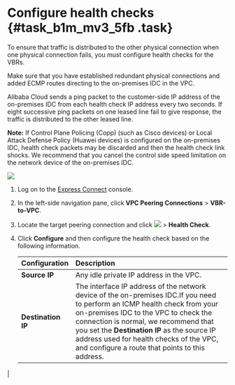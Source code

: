 # Configure health checks {#task_b1m_mv3_5fb .task}

To ensure that traffic is distributed to the other physical connection when one physical connection fails, you must configure health checks for the VBRs.

Make sure that you have established redundant physical connections and added ECMP routes directing to the on-premises IDC in the VPC.

Alibaba Cloud sends a ping packet to the customer-side IP address of the on-premises IDC from each health check IP address every two seconds. If eight successive ping packets on one leased line fail to give response, the traffic is distributed to the other leased line.

**Note:** If Control Plane Policing \(Copp\) \(such as Cisco devices\) or Local Attack Defense Policy \(Huawei devices\) is configured on the on-premises IDC, health check packets may be discarded and then the health check link shocks. We recommend that you cancel the control side speed limitation on the network device of the on-premises IDC.

![](http://static-aliyun-doc.oss-cn-hangzhou.aliyuncs.com/assets/img/62556/155305644931622_en-US.png)

1.  Log on to the [Express Connect](https://expressconnectnext.console.aliyun.com) console. 
2.  In the left-side navigation pane, click **VPC Peering Connections** \> **VBR-to-VPC**. 
3.  Locate the target peering connection and click **![](http://static-aliyun-doc.oss-cn-hangzhou.aliyuncs.com/assets/img/21440/155305644912053_en-US.png)** \> **Health Check**. 
4.  Click **Configure** and then configure the health check based on the following information. 

    |Configuration|Description|
    |:------------|:----------|
    |**Source IP**|Any idle private IP address in the VPC.|
    |**Destination IP**|The interface IP address of the network device of the on-premises IDC.If you need to perform an ICMP health check from your on-premises IDC to the VPC to check the connection is normal, we recommend that you set the **Destination IP** as the source IP address used for health checks of the VPC, and configure a route that points to this address.

|


